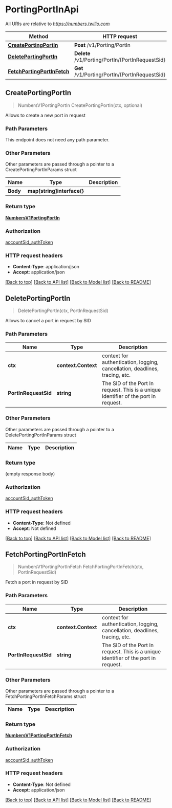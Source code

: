 # PortingPortInApi

All URIs are relative to *https://numbers.twilio.com*

Method | HTTP request | Description
------------- | ------------- | -------------
[**CreatePortingPortIn**](PortingPortInApi.md#CreatePortingPortIn) | **Post** /v1/Porting/PortIn | 
[**DeletePortingPortIn**](PortingPortInApi.md#DeletePortingPortIn) | **Delete** /v1/Porting/PortIn/{PortInRequestSid} | 
[**FetchPortingPortInFetch**](PortingPortInApi.md#FetchPortingPortInFetch) | **Get** /v1/Porting/PortIn/{PortInRequestSid} | 



## CreatePortingPortIn

> NumbersV1PortingPortIn CreatePortingPortIn(ctx, optional)



Allows to create a new port in request

### Path Parameters

This endpoint does not need any path parameter.

### Other Parameters

Other parameters are passed through a pointer to a CreatePortingPortInParams struct


Name | Type | Description
------------- | ------------- | -------------
**Body** | **map[string]interface{}** | 

### Return type

[**NumbersV1PortingPortIn**](NumbersV1PortingPortIn.md)

### Authorization

[accountSid_authToken](../README.md#accountSid_authToken)

### HTTP request headers

- **Content-Type**: application/json
- **Accept**: application/json

[[Back to top]](#) [[Back to API list]](../README.md#documentation-for-api-endpoints)
[[Back to Model list]](../README.md#documentation-for-models)
[[Back to README]](../README.md)


## DeletePortingPortIn

> DeletePortingPortIn(ctx, PortInRequestSid)



Allows to cancel a port in request by SID

### Path Parameters


Name | Type | Description
------------- | ------------- | -------------
**ctx** | **context.Context** | context for authentication, logging, cancellation, deadlines, tracing, etc.
**PortInRequestSid** | **string** | The SID of the Port In request. This is a unique identifier of the port in request.

### Other Parameters

Other parameters are passed through a pointer to a DeletePortingPortInParams struct


Name | Type | Description
------------- | ------------- | -------------

### Return type

 (empty response body)

### Authorization

[accountSid_authToken](../README.md#accountSid_authToken)

### HTTP request headers

- **Content-Type**: Not defined
- **Accept**: Not defined

[[Back to top]](#) [[Back to API list]](../README.md#documentation-for-api-endpoints)
[[Back to Model list]](../README.md#documentation-for-models)
[[Back to README]](../README.md)


## FetchPortingPortInFetch

> NumbersV1PortingPortInFetch FetchPortingPortInFetch(ctx, PortInRequestSid)



Fetch a port in request by SID

### Path Parameters


Name | Type | Description
------------- | ------------- | -------------
**ctx** | **context.Context** | context for authentication, logging, cancellation, deadlines, tracing, etc.
**PortInRequestSid** | **string** | The SID of the Port In request. This is a unique identifier of the port in request.

### Other Parameters

Other parameters are passed through a pointer to a FetchPortingPortInFetchParams struct


Name | Type | Description
------------- | ------------- | -------------

### Return type

[**NumbersV1PortingPortInFetch**](NumbersV1PortingPortInFetch.md)

### Authorization

[accountSid_authToken](../README.md#accountSid_authToken)

### HTTP request headers

- **Content-Type**: Not defined
- **Accept**: application/json

[[Back to top]](#) [[Back to API list]](../README.md#documentation-for-api-endpoints)
[[Back to Model list]](../README.md#documentation-for-models)
[[Back to README]](../README.md)

